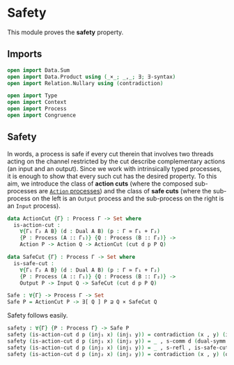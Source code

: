# Safety

This module proves the **safety** property.

## Imports

```agda
open import Data.Sum
open import Data.Product using (_×_; _,_; ∃; ∃-syntax)
open import Relation.Nullary using (contradiction)

open import Type
open import Context
open import Process
open import Congruence
```

## Safety

In words, a process is safe if every cut therein that involves two
threads acting on the channel restricted by the cut describe
complementary actions (an input and an output). Since we work with
intrinsically typed processes, it is enough to show that every such
cut has the desired property. To this aim, we introduce the class of
**action cuts** (where the composed sub-processes are [`Action`
processes](Process.lagda.md)) and the class of **safe cuts** (where
the sub-process on the left is an `Output` process and the
sub-process on the right is an `Input` process).

```agda
data ActionCut {Γ} : Process Γ -> Set where
  is-action-cut :
    ∀{Γ₁ Γ₂ A B} (d : Dual A B) (p : Γ ≃ Γ₁ + Γ₂)
    {P : Process (A :: Γ₁)} {Q : Process (B :: Γ₂)} ->
    Action P -> Action Q -> ActionCut (cut d p P Q)

data SafeCut {Γ} : Process Γ -> Set where
  is-safe-cut :
    ∀{Γ₁ Γ₂ A B} (d : Dual A B) (p : Γ ≃ Γ₁ + Γ₂)
    {P : Process (A :: Γ₁)} {Q : Process (B :: Γ₂)} ->
    Output P -> Input Q -> SafeCut (cut d p P Q)

Safe : ∀{Γ} -> Process Γ -> Set
Safe P = ActionCut P -> ∃[ Q ] P ⊒ Q × SafeCut Q
```

Safety follows easily.

```agda
safety : ∀{Γ} {P : Process Γ} -> Safe P
safety (is-action-cut d p (inj₁ x) (inj₁ y)) = contradiction (x , y) (input-input d)
safety (is-action-cut d p (inj₁ x) (inj₂ y)) = _ , s-comm d (dual-symm d) p (+-comm p) , is-safe-cut (dual-symm d) (+-comm p) y x
safety (is-action-cut d p (inj₂ x) (inj₁ y)) = _ , s-refl , is-safe-cut d p x y
safety (is-action-cut d p (inj₂ x) (inj₂ y)) = contradiction (x , y) (output-output d)
```
